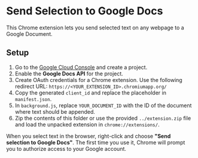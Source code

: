 # Send Selection to Google Docs

This Chrome extension lets you send selected text on any webpage to a Google Document.

## Setup

1. Go to the [Google Cloud Console](https://console.cloud.google.com/) and create a project.
2. Enable the **Google Docs API** for the project.
3. Create OAuth credentials for a Chrome extension. Use the following redirect URL:
   ``https://<YOUR_EXTENSION_ID>.chromiumapp.org/``
4. Copy the generated `client_id` and replace the placeholder in `manifest.json`.
5. In `background.js`, replace `YOUR_DOCUMENT_ID` with the ID of the document where text should be appended.
6. Zip the contents of this folder or use the provided `../extension.zip` file and load the unpacked extension in `chrome://extensions/`.

When you select text in the browser, right-click and choose **"Send selection to Google Docs"**. The first time you use it, Chrome will prompt you to authorize access to your Google account.
